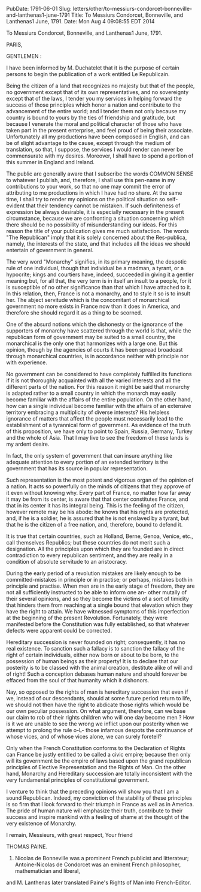 PubDate: 1791-06-01
Slug: letters/other/to-messiurs-condorcet-bonneville-and-lanthenas1-june-1791
Title: To Messiurs Condorcet, Bonneville, and Lanthenas1  June, 1791.
Date: Mon Aug  4 09:08:55 EDT 2014

   To Messiurs Condorcet, Bonneville, and Lanthenas1  June, 1791.

   PARIS,

   GENTLEMEN :

   I have been informed by M. Duchatelet that it is the purpose of certain
   persons to begin the publication of a work entitled Le Republicain.

   Being the citizen of a land that recognizes no majesty but that of the
   people, no government except that of its own representatives, and no
   sovereignty except that of the laws, I tender you my services in helping
   forward the success of those principles which honor a nation and
   contribute to the advancement of the entire world; and I tender them not
   only because my country is bound to yours by the ties of friendship and
   gratitude, but because I venerate the moral and political character of
   those who have taken part in the present enterprise, and feel proud of
   being their associate. Unfortunately all my productions have been composed
   in English, and can be of slight advantage to the cause, except through
   the medium of translation, so that, I suppose, the services I would render
   can never be commensurate with my desires. Moreover, I shall have to spend
   a portion of this summer in England and Ireland.

   The public are generally aware that I subscribe the words COMMON SENSE to
   whatever I publish, and, therefore, I shall use this pen-name in my
   contributions to your work, so that no one may commit the error of
   attributing to me productions in which I have had no share. At the same
   time, I shall try to render my opinions on the political situation so
   self-evident that their tendency cannot be mistaken. If such definiteness
   of expression be always desirable, it is especially necessary in the
   present circumstance, because we are confronting a situation concerning
   which there should be no possibility of misunderstanding our ideas. For
   this reason the title of your publication gives me much satisfaction. The
   words "The Republican" imply that it is solely concerned about the
   Res-publica, namely, the interests of the state, and that includes all the
   ideas we should entertain of government in general.

   The very word "Monarchy" signifies, in its primary meaning, the despotic
   rule of one individual, though that individual be a madman, a tyrant, or a
   hypocrite; kings and courtiers have, indeed, succeeded in giving it a
   gentler meaning but, for all that, the very term is in itself an insult to
   a people, for it is susceptible of no other significance than that which I
   have attached to it. In this relation, then, France is not a monarchy, and
   to style it so is to insult her. The abject servitude which is the
   concomitant of monarchical government no more exists in France now than it
   does in America, and therefore she should regard it as a thing to be
   scorned.

   One of the absurd notions which the dishonesty or the ignorance of  the
   supporters of monarchy have scattered through the world is that, while the
   republican form of government may be suited to a small country, the
   monarchical is the only one that harmonizes with a large one. But this
   opinion, though by the agencies of courts it has been spread broadcast
   through monarchical countries, is in accordance neither with principle nor
   with experience.

   No government can be considered to have completely fulfilled its functions
   if it is not thoroughly acquainted with all the varied interests and all
   the different parts of the nation. For this reason it might be said that
   monarchy is adapted rather to a small country in which the monarch may
   easily become familiar with the affairs of the entire population. On the
   other hand, how can a single individual become familiar with the affairs
   of an extensive territory embracing a multiplicity of diverse interests?
   His helpless ignorance of matters that affect the people must necessarily
   lead to the establishment of a tyrannical form of government. As evidence
   of the truth of this proposition, we have only to point to Spain, Russia,
   Germany, Turkey and the whole of Asia. That I may live to see the freedom
   of these lands is my ardent desire.

   In fact, the only system of government that can insure anything like
   adequate attention to every portion of an extended territory is the
   government that has its source in popular representation.

   Such representation is the most potent and vigorous organ of the opinion
   of a nation. It acts so powerfully on the minds of citizens that they
   approve of it even without knowing why. Every part of France, no matter
   how far away it may be from its center, is aware that that center
   constitutes France, and that in its center it has its integral being. This
   is the feeling of the citizen, however remote may be his abode: he knows
   that his rights are protected, and, if he is a soldier, he is assured that
   he is not enslaved by a tyrant, but that he is the citizen of a free
   nation, and, therefore, bound to defend it.

   It is true that certain countries, such as Holland, Berne, Genoa, Venice,
   etc., call themselves Republics; but these countries do not merit such a
   designation. All the principles upon which they are founded are in direct
   contradiction to every republican sentiment, and they are really in a
   condition of absolute servitude to an aristocracy.

   During the early period of a revolution mistakes are likely enough to be
   committed-mistakes in principle or in practise; or perhaps, mistakes both
   in principle and practise. When men are in the early stage of freedom,
   they are not all sufficiently instructed to be able to inform one an-
   other mutally of their several opinions, and so they become the victims of
   a sort of timidity that hinders them from reaching at a single bound that
   elevation which they have the right to attain. We have witnessed symptoms
   of this imperfection at the beginning of the present Revolution.
   Fortunately, they were manifested before the Constitution was fully
   established, so that whatever defects were apparent could be corrected.

   Hereditary succession is never founded on right; consequently, it has no
   real existence. To sanction such a fallacy is to sanction the fallacy of
   the right of certain individuals, either now born or about to be born, to
   the possession of human beings as their property! It is to declare that
   our posterity is to be classed with the animal creation, destitute alike
   of will and of right! Such a conception debases human nature and should
   forever be effaced from the soul of that humanity which it dishonors.

   Nay, so opposed to the rights of man is hereditary succession that even if
   we, instead of our descendants, should at some future period return to
   life, we should not then have the right to abdicate those rights which
   would be our own peculiar possession. On what argument, therefore, can we
   base our claim to rob of their rights children who will one day become men
   ? How is it we are unable to see the wrong we inflict upon our posterity
   when we attempt to prolong the rule o-L- those infamous despots the
   continuance of whose vices, and of whose vices alone, we can surely
   foretell?

   Only when the French Constitution conforms to the Declaration of Rights
   can France be justly entitled to be called a civic empire; because then
   only will its government be the empire of laws based upon the grand
   republican principles of Elective Representation and the Rights of Man. On
   the other hand, Monarchy and Hereditary succession are totally
   inconsistent with the very fundamental principles of constitutional
   government.

   I venture to think that the preceding opinions will show you that I am a
   sound Republican. Indeed, my conviction of the stability of these
   principles is so firm that I look forward to their triumph in France as
   well as in America. The pride of human nature will emphasize their truth,
   contribute to their success and inspire mankind with a feeling of shame at
   the thought of the very existence of Monarchy.

   I remain, Messieurs, with great respect, Your friend

   THOMAS PAINE.

   1. Nicolas de Bonneville was a prominent French publicist and litterateur;
   Antoine-Nicolas de Condorcet was an eminent French philosopher,
   mathematician and liberal,

   and M. Lanthenas later translated Paine's Rights of Man into
   French-Editor.
